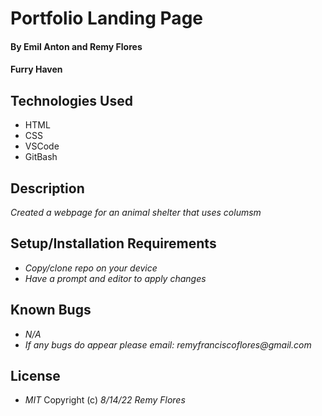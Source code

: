 # Portfolio Landing Page

#### By Emil Anton and Remy Flores

#### Furry Haven

## Technologies Used
* HTML
* CSS
* VSCode
* GitBash

## Description
_Created a webpage for an animal shelter that uses columsm_

## Setup/Installation Requirements
* _Copy/clone repo on your device_
* _Have a prompt and editor to apply changes_

## Known Bugs
* _N/A_
* _If any bugs do appear please email: remyfranciscoflores@gmail.com_

## License
* _MIT_
Copyright (c) _8/14/22_ _Remy Flores_